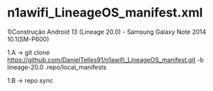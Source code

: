 # n1awifi_LineageOS_manifest.xml
1)Construção Android 13 (Lineage 20.0) - Samsung Galaxy Note 2014 10.1(SM-P600)

1.A -> git clone https://github.com/DanielTelles91/n1awifi_LineageOS_manifest.git -b lineage-20.0 .repo/local_manifests

1.B -> repo sync

